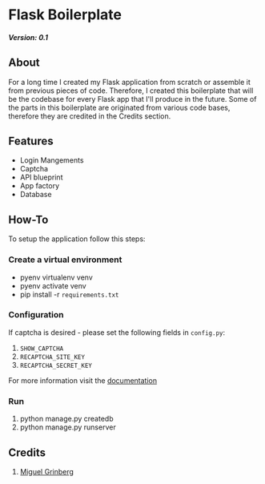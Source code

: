 # Flask Boilerplate

##### Version: 0.1

## About

For a long time I created my Flask application from scratch or assemble it from
previous pieces of code. Therefore, I created this boilerplate that will be the
codebase for every Flask app that I'll produce in the future. Some of the parts
in this boilerplate are originated from various code bases, therefore they are
credited in the Credits section.

## Features

* Login Mangements
* Captcha
* API blueprint
* App factory
* Database

## How-To

To setup the application follow this steps:

### Create a virtual environment

* pyenv virtualenv venv
* pyenv activate venv
* pip install -r `requirements.txt`

### Configuration

If captcha is desired - please set the following fields in `config.py`:

1. `SHOW_CAPTCHA`
2. `RECAPTCHA_SITE_KEY`
3. `RECAPTCHA_SECRET_KEY`

For more information visit the
[documentation](https://developers.google.com/recaptcha/docs/verify)

### Run

1. python manage.py createdb
2. python manage.py runserver

## Credits

1. [Miguel Grinberg](https://github.com/miguelgrinberg)

